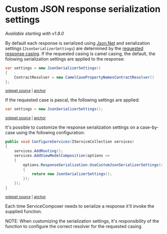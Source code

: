 <!--
GENERATED FILE - DO NOT EDIT
This file was generated by [MarkdownSnippets](https://github.com/SimonCropp/MarkdownSnippets).
Source File: /docs/custom-json-response-serialization-settings.source.md
To change this file edit the source file and then run MarkdownSnippets.
-->

# Custom JSON response serialization settings

_Available starting with v1.8.0_

By default each response is serialized using [Json.Net](https://www.newtonsoft.com/json/help/html/Introduction.htm) and serialization settings (`JsonSerializerSettings`) are determined by the [requested response casing](response-serialization-casing.md). If the requested casing is camel casing, the default, the folowing serialization settings are applied to the response:

<!-- snippet: net-core-3x-camel-serialization-settings -->
<a id='snippet-net-core-3x-camel-serialization-settings'></a>
```cs
var settings = new JsonSerializerSettings()
{
    ContractResolver = new CamelCasePropertyNamesContractResolver()
};
```
<sup><a href='/src/Snippets.NetCore3x/Serialization/ResponseSettingsBasedOnCasing.cs#L10-L15' title='Snippet source file'>snippet source</a> | <a href='#snippet-net-core-3x-camel-serialization-settings' title='Start of snippet'>anchor</a></sup>
<!-- endSnippet -->

If the requested case is pascal, the following settings are applied:

<!-- snippet: net-core-3x-pascal-serialization-settings -->
<a id='snippet-net-core-3x-pascal-serialization-settings'></a>
```cs
var settings = new JsonSerializerSettings();
```
<sup><a href='/src/Snippets.NetCore3x/Serialization/ResponseSettingsBasedOnCasing.cs#L20-L22' title='Snippet source file'>snippet source</a> | <a href='#snippet-net-core-3x-pascal-serialization-settings' title='Start of snippet'>anchor</a></sup>
<!-- endSnippet -->

It's possible to customize the response serialization settings on a case-by-case using the following configuration:

<!-- snippet: net-core-3x-custom-serialization-settings -->
<a id='snippet-net-core-3x-custom-serialization-settings'></a>
```cs
public void ConfigureServices(IServiceCollection services)
{
    services.AddRouting();
    services.AddViewModelComposition(options =>
    {
        options.ResponseSerialization.UseCustomJsonSerializerSettings(request =>
        {
            return new JsonSerializerSettings();
        });
    });
}
```
<sup><a href='/src/Snippets.NetCore3x/Serialization/Startup.cs#L9-L21' title='Snippet source file'>snippet source</a> | <a href='#snippet-net-core-3x-custom-serialization-settings' title='Start of snippet'>anchor</a></sup>
<!-- endSnippet -->

Each time ServiceComposer needs to serialize a response it'll invoke the supplied function.

NOTE:
When customizing the serialization settings, it's responsibility of the function to configure the correct resolver for the requested casing
